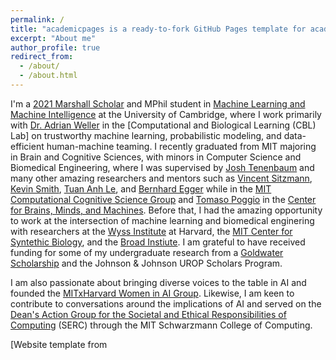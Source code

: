 ```yaml
---
permalink: /
title: "academicpages is a ready-to-fork GitHub Pages template for academic personal websites"
excerpt: "About me"
author_profile: true
redirect_from: 
  - /about/
  - /about.html
---
```


I'm a [2021 Marshall Scholar](https://www.marshallscholarship.org/) and MPhil student in [Machine Learning and Machine Intelligence](https://www.postgraduate.study.cam.ac.uk/courses/directory/egegmpmsl) at the University of Cambridge, where I work primarily with [Dr. Adrian Weller](http://mlg.eng.cam.ac.uk/adrian/) in the [Computational and Biological Learning (CBL) Lab] on trustworthy machine learning, probabilistic modeling, and data-efficient human-machine teaming. I recently graduated from MIT majoring in Brain and Cognitive Sciences, with minors in Computer Science and Biomedical Engineering, where I was supervised by [Josh Tenenbaum](http://web.mit.edu/cocosci/josh.html) and many other amazing researchers and mentors such as [Vincent Sitzmann](https://www.vincentsitzmann.com/), [Kevin Smith](http://www.mit.edu/~k2smith/), [Tuan Anh Le](https://www.tuananhle.co.uk/), and [Bernhard Egger](https://eggerbernhard.ch/) while in the [MIT Computational Cognitive Science Group](https://cocosci.mit.edu/) and [Tomaso Poggio](https://mcgovern.mit.edu/profile/tomaso-poggio/) in the [Center for Brains, Minds, and Machines](https://cbmm.mit.edu/). Before that, I had the amazing opportunity to work at the intersection of machine learning and biomedical enginering with researchers at the [Wyss Institute](https://wyss.harvard.edu/) at Harvard, the [MIT Center for Syntethic Biology](http://synbio.mit.edu/), and the [Broad Instiute](https://www.broadinstitute.org/). I am grateful to have received funding for some of my undergraduate research from a [Goldwater Scholarship](https://goldwaterscholarship.gov/) and the Johnson & Johnson UROP Scholars Program. 

I am also passionate about bringing diverse voices to the table in AI and founded the [MITxHarvard Women in AI Group](https://mitharvardwai.github.io/). Likewise, I am keen to contribute to conversations around the implications of AI and served on the [Dean's Action Group for the Societal and Ethical Responsibilities of Computing](https://computing.mit.edu/cross-cutting/social-and-ethical-responsibilities-of-computing/) (SERC) through the MIT Schwarzmann College of Computing.


[Website template from 
